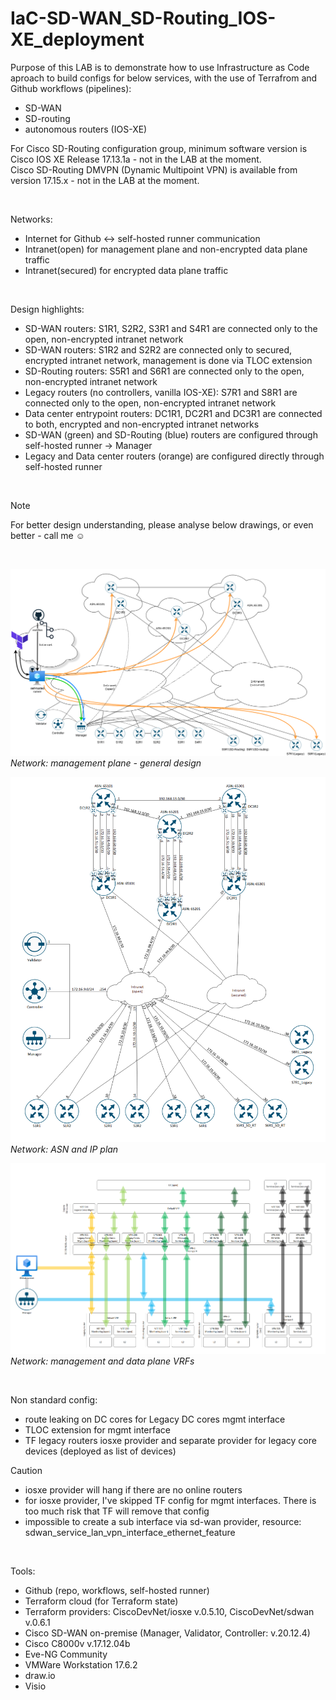 # IaC-SD-WAN_SD-Routing_IOS-XE_deployment
Purpose of this LAB is to demonstrate how to use Infrastructure as Code aproach to build configs for below services, with the use of Terrafrom and Github workflows (pipelines):
- SD-WAN
- SD-routing
- autonomous routers (IOS-XE)  

For Cisco SD-Routing configuration group, minimum software version is Cisco IOS XE Release 17.13.1a - not in the LAB at the moment.  
Cisco SD-Routing DMVPN (Dynamic Multipoint VPN) is available from version 17.15.x - not in the LAB at the moment.  

<br/>

Networks:
- Internet for Github <-> self-hosted runner communication
- Intranet(open) for management plane and non-encrypted data plane traffic
- Intranet(secured) for encrypted data plane traffic  

<br/>

Design highlights:
- SD-WAN routers: S1R1, S2R2, S3R1 and S4R1 are connected only to the open, non-encrypted intranet network
- SD-WAN routers: S1R2 and S2R2 are connected only to secured, encrypted intranet network, management is done via TLOC extension
- SD-Routing routers: S5R1 and S6R1 are connected only to the open, non-encrypted intranet network
- Legacy routers (no controllers, vanilla IOS-XE): S7R1 and S8R1 are connected only to the open, non-encrypted intranet network
- Data center entrypoint routers: DC1R1, DC2R1 and DC3R1 are connected to both, encrypted and non-encrypted intranet networks
- SD-WAN (green) and SD-Routing (blue) routers are configured through self-hosted runner -> Manager
- Legacy and Data center routers (orange) are configured directly through self-hosted runner

<br/>

> [!NOTE]
> For better design understanding, please analyse below drawings, or even better - call me :relaxed:

<br/>

![alt text](drawings/lab_v13.png)  
*Network: management plane - general design*

![alt text](drawings/lab_design_ip_v06.png)  
*Network: ASN and IP plan*

![alt text](drawings/lab_design_vrf_v04.png)  
*Network: management and data plane VRFs*

<br/>

Non standard config:
- route leaking on DC cores for Legacy DC cores mgmt interface
- TLOC extension for mgmt interface
- TF legacy routers iosxe provider and separate provider for legacy core devices (deployed as list of devices)

> [!CAUTION]
> - iosxe provider will hang if there are no online routers
> - for iosxe provider, I've skipped TF config for mgmt interfaces. There is too much risk that TF will remove that config
> - impossible to create a sub interface via sd-wan provider, resource: sdwan_service_lan_vpn_interface_ethernet_feature

<!--- 
![screenshot](drawings/lab_v01.png)
-->
<br/>

Tools:
- Github (repo, workflows, self-hosted runner)
- Terraform cloud (for Terraform state)
- Terraform providers: CiscoDevNet/iosxe v.0.5.10, CiscoDevNet/sdwan v.0.6.1
- Cisco SD-WAN on-premise (Manager, Validator, Controller: v.20.12.4)
- Cisco C8000v v.17.12.04b
- Eve-NG Community
- VMWare Workstation 17.6.2
- draw.io
- Visio

